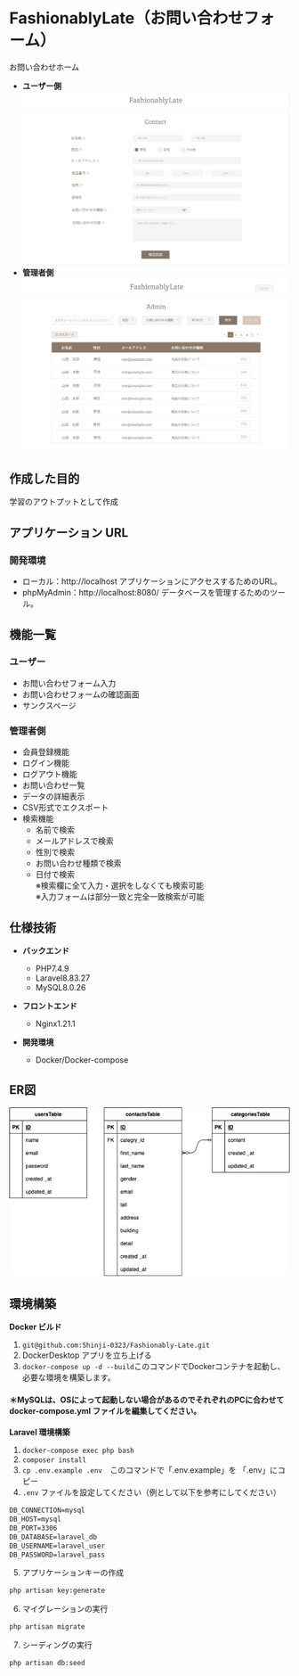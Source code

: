 # FashionablyLate（お問い合わせフォーム）

お問い合わせホーム

- **ユーザー側**
![alt text](スクリーンショット_2023-08-10_18.13.26.webp)
- **管理者側**
![alt text](管理画面.webp)

## 作成した目的

学習のアウトプットとして作成

## アプリケーション URL

### 開発環境
- ローカル：http://localhost
  アプリケーションにアクセスするためのURL。
- phpMyAdmin：http://localhost:8080/
  データベースを管理するためのツール。

## 機能一覧

### ユーザー
- お問い合わせフォーム入力
- お問い合わせフォームの確認画面
- サンクスページ
### 管理者側
- 会員登録機能
- ログイン機能
- ログアウト機能
- お問い合わせ一覧
- データの詳細表示
- CSV形式でエクスポート
- 検索機能
  - 名前で検索
  - メールアドレスで検索
  - 性別で検索
  - お問い合わせ種類で検索
  - 日付で検索  
  ※検索欄に全て入力・選択をしなくても検索可能  
  ※入力フォームは部分一致と完全一致検索が可能

## 仕様技術

- **バックエンド**
  - PHP7.4.9
  - Laravel8.83.27
  - MySQL8.0.26

- **フロントエンド**
  - Nginx1.21.1

- **開発環境**
  - Docker/Docker-compose

## ER図

![alt text](image.png)

## 環境構築

**Docker ビルド**

1. `git@github.com:Shinji-0323/Fashionably-Late.git`
2. DockerDesktop アプリを立ち上げる
3. `docker-compose up -d --build`このコマンドでDockerコンテナを起動し、必要な環境を構築します。


#### ＊MySQLは、OSによって起動しない場合があるのでそれぞれのPCに合わせて docker-compose.yml ファイルを編集してください。


**Laravel 環境構築**

1. `docker-compose exec php bash`
2. `composer install`
3. `cp .env.example .env`　このコマンドで「.env.example」を 「.env」にコピー
4. `.env` ファイルを設定してください（例として以下を参考にしてください）

```text
DB_CONNECTION=mysql
DB_HOST=mysql
DB_PORT=3306
DB_DATABASE=laravel_db
DB_USERNAME=laravel_user
DB_PASSWORD=laravel_pass
```

5. アプリケーションキーの作成

```bash
php artisan key:generate
```

6. マイグレーションの実行

```bash
php artisan migrate
```

7. シーディングの実行

```bash
php artisan db:seed
```
